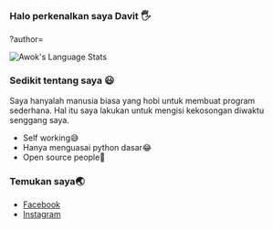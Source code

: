 ### Halo perkenalkan saya Davit 🖐

?author=<AwokID>

![Awok's Language Stats](https://github-readme-stats.vercel.app/api/top-langs/?username=AwokID&show_icons=true&theme=radical)

### Sedikit tentang saya 😃

Saya hanyalah manusia biasa yang hobi untuk membuat program sederhana.
Hal itu saya lakukan untuk mengisi kekosongan diwaktu senggang saya.

- Self working😅
- Hanya menguasai python dasar😂
- Open source people👦

### Temukan saya🌏

- [Facebook](https://www.facebook.com/Davit.ex.1238)
- [Instagram](https://instagram.com/tea_rex5)
